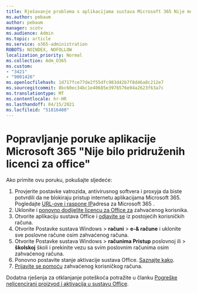 ```yaml
---
title: Rješavanje problema s aplikacijama sustava Microsoft 365 Nije moglo pronaći povezanu poruku o licencama sustava Office
ms.author: pebaum
author: pebaum
manager: scotv
ms.audience: Admin
ms.topic: article
ms.service: o365-administration
ROBOTS: NOINDEX, NOFOLLOW
localization_priority: Normal
ms.collection: Adm_O365
ms.custom:
- "3421"
- "9001426"
ms.openlocfilehash: 1d717fce77de2f55dfc983d42b7f8d46a8c212e7
ms.sourcegitcommit: 8bc60ec34bc1e40685e3976576e04a2623f63a7c
ms.translationtype: MT
ms.contentlocale: hr-HR
ms.lasthandoff: 04/15/2021
ms.locfileid: "51816480"
---
```

# <a name="fixing-the-microsoft-365-apps-couldnt-find-office-licenses-associated-message"></a>Popravljanje poruke aplikacije Microsoft 365 "Nije bilo pridruženih licenci za office"

Ako primite ovu poruku, pokušajte sljedeće:

1. Provjerite postavke vatrozida, antivirusnog softvera i proxyja da biste potvrdili da ne blokiraju pristup internetu aplikacijama Microsoft 365. Pogledajte [URL-ove i raspone IP](https://docs.microsoft.com/office365/enterprise/urls-and-ip-address-ranges)adresa za Microsoft 365 .
2. Uklonite i [ponovno dodijelite licencu za Office za](https://docs.microsoft.com/microsoft-365/admin/manage/assign-licenses-to-users) zahvaćenog korisnika. 
3. Otvorite aplikaciju sustava Office i [odjavite se](https://support.office.com/article/5a20dc11-47e9-4b6f-945d-478cb6d92071) iz postojećih korisničkih računa.
4. Otvorite Postavke sustava Windows > **računi**  >  **e-& račune** i uklonite sve poslovne račune osim zahvaćenog računa.
5. Otvorite Postavke sustava Windows > **računima Pristup** poslovnoj ili  >  **školskoj** školi i prekinite vezu sa svim poslovnim računima osim zahvaćenog računa.
6. Ponovno postavite stanje aktivacije sustava Office. [Saznajte kako](https://docs.microsoft.com/office365/troubleshoot/activation/reset-office-365-proplus-activation-state).
7. [Prijavite se pomoću](https://support.office.com/article/628ea040-f265-49de-b986-be09c3ebf8a9) zahvaćenog korisničkog računa.

Dodatna rješenja za otklanjanje poteškoća potražite u članku [Pogreške nelicencirani proizvod i aktivacija u sustavu Office](https://support.office.com/Article/0d23d3c0-c19c-4b2f-9845-5344fedc4380).